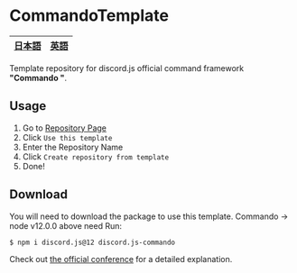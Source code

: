 # CommandoTemplate

| [日本語](README-JN.md) | [英語](README.md) |
| ---- | ---- |

Template repository for discord.js official command framework **"Commando "**.

## Usage
1. Go to [Repository Page](https://github.com/merunno/CommandoTemplate)
2. Click `Use this template`
3. Enter the Repository Name
4. Click `Create repository from template`
5. Done!

## Download
You will need to download the package to use this template.
Commando -> node v12.0.0 above need
Run:

``` 
$ npm i discord.js@12 discord.js-commando
```

Check out [the official conference](https://guide.discordjs-japan.org/commando/#index-js-ファイルの作成) for a detailed explanation.

